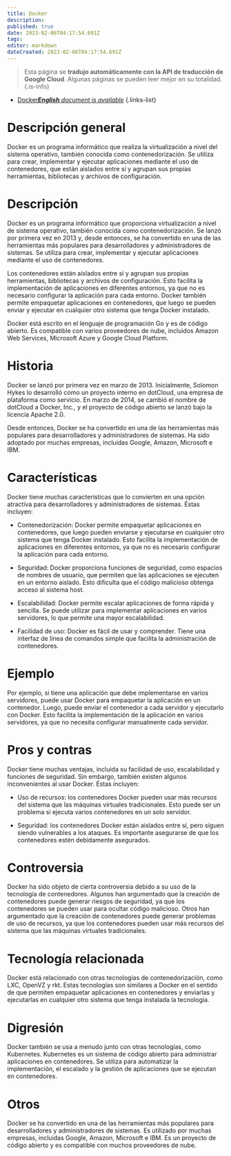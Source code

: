 ```yaml
---
title: Docker
description: 
published: true
date: 2023-02-06T04:17:54.691Z
tags: 
editor: markdown
dateCreated: 2023-02-06T04:17:54.691Z
---
```


> Esta página se **tradujo automáticamente con la API de traducción de Google Cloud**.
Algunas páginas se pueden leer mejor en su totalidad.{.is-info}



- [Docker***English** document is available*](/en/Knowledge-base/Dictionary/docker)
{.links-list}


# Descripción general
Docker es un programa informático que realiza la virtualización a nivel del sistema operativo, también conocida como contenedorización. Se utiliza para crear, implementar y ejecutar aplicaciones mediante el uso de contenedores, que están aislados entre sí y agrupan sus propias herramientas, bibliotecas y archivos de configuración.

# Descripción
Docker es un programa informático que proporciona virtualización a nivel de sistema operativo, también conocida como contenedorización. Se lanzó por primera vez en 2013 y, desde entonces, se ha convertido en una de las herramientas más populares para desarrolladores y administradores de sistemas. Se utiliza para crear, implementar y ejecutar aplicaciones mediante el uso de contenedores.

Los contenedores están aislados entre sí y agrupan sus propias herramientas, bibliotecas y archivos de configuración. Esto facilita la implementación de aplicaciones en diferentes entornos, ya que no es necesario configurar la aplicación para cada entorno. Docker también permite empaquetar aplicaciones en contenedores, que luego se pueden enviar y ejecutar en cualquier otro sistema que tenga Docker instalado.

Docker está escrito en el lenguaje de programación Go y es de código abierto. Es compatible con varios proveedores de nube, incluidos Amazon Web Services, Microsoft Azure y Google Cloud Platform.

# Historia
Docker se lanzó por primera vez en marzo de 2013. Inicialmente, Solomon Hykes lo desarrolló como un proyecto interno en dotCloud, una empresa de plataforma como servicio. En marzo de 2014, se cambió el nombre de dotCloud a Docker, Inc., y el proyecto de código abierto se lanzó bajo la licencia Apache 2.0.

Desde entonces, Docker se ha convertido en una de las herramientas más populares para desarrolladores y administradores de sistemas. Ha sido adoptado por muchas empresas, incluidas Google, Amazon, Microsoft e IBM.

# Características
Docker tiene muchas características que lo convierten en una opción atractiva para desarrolladores y administradores de sistemas. Éstas incluyen:

- Contenedorización: Docker permite empaquetar aplicaciones en contenedores, que luego pueden enviarse y ejecutarse en cualquier otro sistema que tenga Docker instalado. Esto facilita la implementación de aplicaciones en diferentes entornos, ya que no es necesario configurar la aplicación para cada entorno.

- Seguridad: Docker proporciona funciones de seguridad, como espacios de nombres de usuario, que permiten que las aplicaciones se ejecuten en un entorno aislado. Esto dificulta que el código malicioso obtenga acceso al sistema host.

- Escalabilidad: Docker permite escalar aplicaciones de forma rápida y sencilla. Se puede utilizar para implementar aplicaciones en varios servidores, lo que permite una mayor escalabilidad.

- Facilidad de uso: Docker es fácil de usar y comprender. Tiene una interfaz de línea de comandos simple que facilita la administración de contenedores.

# Ejemplo
Por ejemplo, si tiene una aplicación que debe implementarse en varios servidores, puede usar Docker para empaquetar la aplicación en un contenedor. Luego, puede enviar el contenedor a cada servidor y ejecutarlo con Docker. Esto facilita la implementación de la aplicación en varios servidores, ya que no necesita configurar manualmente cada servidor.

# Pros y contras
Docker tiene muchas ventajas, incluida su facilidad de uso, escalabilidad y funciones de seguridad. Sin embargo, también existen algunos inconvenientes al usar Docker. Éstas incluyen:

- Uso de recursos: los contenedores Docker pueden usar más recursos del sistema que las máquinas virtuales tradicionales. Esto puede ser un problema si ejecuta varios contenedores en un solo servidor.

- Seguridad: los contenedores Docker están aislados entre sí, pero siguen siendo vulnerables a los ataques. Es importante asegurarse de que los contenedores estén debidamente asegurados.

# Controversia
Docker ha sido objeto de cierta controversia debido a su uso de la tecnología de contenedores. Algunos han argumentado que la creación de contenedores puede generar riesgos de seguridad, ya que los contenedores se pueden usar para ocultar código malicioso. Otros han argumentado que la creación de contenedores puede generar problemas de uso de recursos, ya que los contenedores pueden usar más recursos del sistema que las máquinas virtuales tradicionales.

# Tecnología relacionada
Docker está relacionado con otras tecnologías de contenedorización, como LXC, OpenVZ y rkt. Estas tecnologías son similares a Docker en el sentido de que permiten empaquetar aplicaciones en contenedores y enviarlas y ejecutarlas en cualquier otro sistema que tenga instalada la tecnología.

# Digresión
Docker también se usa a menudo junto con otras tecnologías, como Kubernetes. Kubernetes es un sistema de código abierto para administrar aplicaciones en contenedores. Se utiliza para automatizar la implementación, el escalado y la gestión de aplicaciones que se ejecutan en contenedores.

# Otros
Docker se ha convertido en una de las herramientas más populares para desarrolladores y administradores de sistemas. Es utilizado por muchas empresas, incluidas Google, Amazon, Microsoft e IBM. Es un proyecto de código abierto y es compatible con muchos proveedores de nube.